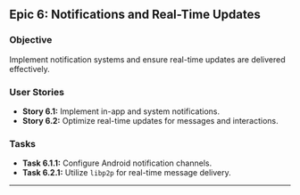 ## Epic 6: Notifications and Real-Time Updates

### Objective

Implement notification systems and ensure real-time updates are delivered effectively.

### User Stories

- **Story 6.1:** Implement in-app and system notifications.
- **Story 6.2:** Optimize real-time updates for messages and interactions.

### Tasks

- **Task 6.1.1:** Configure Android notification channels.
- **Task 6.2.1:** Utilize `libp2p` for real-time message delivery.

---
